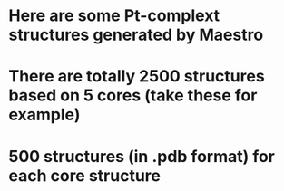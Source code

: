 # Here are some Pt-complext structures generated by Maestro
# There are totally 2500 structures based on 5 cores (take these for example) 
# 500 structures (in .pdb format) for each core structure